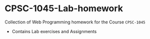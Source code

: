# CPSC-1045-Lab-homework
Collection of Web Programming homework for the Course `CPSC-1045`

- Contains Lab exercises and Assignments
